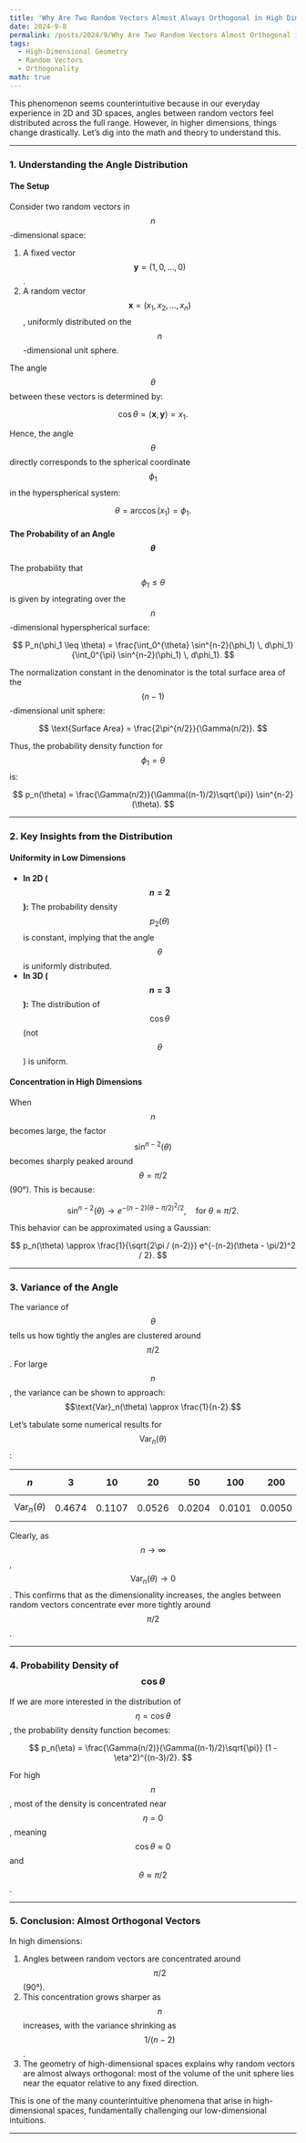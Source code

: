 ```yaml
---
title: 'Why Are Two Random Vectors Almost Always Orthogonal in High Dimensions'
date: 2024-9-8
permalink: /posts/2024/9/Why Are Two Random Vectors Almost Orthogonal in High Dimensions/
tags:
  - High-Dimensional Geometry
  - Random Vectors
  - Orthogonality
math: true
---
```



This phenomenon seems counterintuitive because in our everyday experience in 2D and 3D spaces, angles between random vectors feel distributed across the full range. However, in higher dimensions, things change drastically. Let’s dig into the math and theory to understand this.

---

### 1. **Understanding the Angle Distribution**

#### The Setup
Consider two random vectors in $$n$$-dimensional space:
1. A fixed vector $$\mathbf{y} = (1, 0, \dots, 0)$$.
2. A random vector $$\mathbf{x} = (x_1, x_2, \dots, x_n)$$, uniformly distributed on the $$n$$-dimensional unit sphere.

The angle $$\theta$$ between these vectors is determined by:

$$
\cos\theta = \langle \mathbf{x}, \mathbf{y} \rangle = x_1.
$$

Hence, the angle $$\theta$$ directly corresponds to the spherical coordinate $$\phi_1$$ in the hyperspherical system:

$$
\theta = \arccos(x_1) = \phi_1.
$$

#### The Probability of an Angle $$\theta$$
The probability that $$\phi_1 \leq \theta$$ is given by integrating over the $$n$$-dimensional hyperspherical surface:

$$
P_n(\phi_1 \leq \theta) = \frac{\int_0^{\theta} \sin^{n-2}(\phi_1) \, d\phi_1}{\int_0^{\pi} \sin^{n-2}(\phi_1) \, d\phi_1}.
$$

The normalization constant in the denominator is the total surface area of the $$(n-1)$$-dimensional unit sphere:

$$
\text{Surface Area} = \frac{2\pi^{n/2}}{\Gamma(n/2)}.
$$

Thus, the probability density function for $$\phi_1 = \theta$$ is:

$$
p_n(\theta) = \frac{\Gamma(n/2)}{\Gamma((n-1)/2)\sqrt{\pi}} \sin^{n-2}(\theta).
$$

---

### 2. **Key Insights from the Distribution**

#### Uniformity in Low Dimensions
- **In 2D ($$n = 2$$):** The probability density $$p_2(\theta)$$ is constant, implying that the angle $$\theta$$ is uniformly distributed.
- **In 3D ($$n = 3$$):** The distribution of $$\cos\theta$$ (not $$\theta$$) is uniform.

#### Concentration in High Dimensions
When $$n$$ becomes large, the factor $$\sin^{n-2}(\theta)$$ becomes sharply peaked around $$\theta = \pi/2$$ (90°). This is because:

$$
\sin^{n-2}(\theta) \to e^{-(n-2)(\theta - \pi/2)^2/2}, \quad \text{for } \theta \approx \pi/2.
$$

This behavior can be approximated using a Gaussian:

$$
p_n(\theta) \approx \frac{1}{\sqrt{2\pi / (n-2)}} e^{-(n-2)(\theta - \pi/2)^2 / 2}.
$$

---

### 3. **Variance of the Angle**

The variance of $$\theta$$ tells us how tightly the angles are clustered around $$\pi/2$$. For large $$n$$, the variance can be shown to approach:
$$\text{Var}_n(\theta) \approx \frac{1}{n-2}.$$

Let’s tabulate some numerical results for $$\text{Var}_n(\theta)$$:

| $$n$$   | 3      | 10    | 20     | 50     | 100    | 200    | 1000   |
|---------|--------|--------|--------|--------|--------|--------|--------|
| $$\text{Var}_n(\theta)$$ | 0.4674 | 0.1107 | 0.0526 | 0.0204 | 0.0101 | 0.0050 | 0.0010 |

Clearly, as $$n \to \infty$$, $$\text{Var}_n(\theta) \to 0$$. This confirms that as the dimensionality increases, the angles between random vectors concentrate ever more tightly around $$\pi/2$$.

---

### 4. **Probability Density of $$\cos\theta$$**

If we are more interested in the distribution of $$\eta = \cos\theta$$, the probability density function becomes:

$$
p_n(\eta) = \frac{\Gamma(n/2)}{\Gamma((n-1)/2)\sqrt{\pi}} (1 - \eta^2)^{(n-3)/2}.
$$

For high $$n$$, most of the density is concentrated near $$\eta = 0$$, meaning $$\cos\theta \approx 0$$ and $$\theta \approx \pi/2$$.

---

### 5. **Conclusion: Almost Orthogonal Vectors**

In high dimensions:
1. Angles between random vectors are concentrated around $$\pi/2$$ (90°).
2. This concentration grows sharper as $$n$$ increases, with the variance shrinking as $$1/(n-2)$$.
3. The geometry of high-dimensional spaces explains why random vectors are almost always orthogonal: most of the volume of the unit sphere lies near the equator relative to any fixed direction.

This is one of the many counterintuitive phenomena that arise in high-dimensional spaces, fundamentally challenging our low-dimensional intuitions.

--- 
